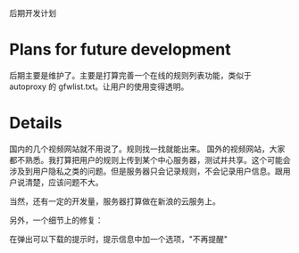 后期开发计划

# Plans for future development #

后期主要是维护了。主要是打算完善一个在线的规则列表功能，类似于 autoproxy 的 gfwlist.txt。让用户的使用变得透明。


# Details #

国内的几个视频网站就不用说了。规则找一找就能出来。
国外的视频网站，大家都不熟悉。我打算把用户的规则上传到某个中心服务器，测试并共享。这个可能会涉及到用户隐私之类的问题。但是服务器只会记录规则，不会记录用户信息。跟用户说清楚，应该问题不大。

当然，还有一定的开发量，服务器打算做在新浪的云服务上。

另外，一个细节上的修复：

在弹出可以下载的提示时，提示信息中加一个选项，"不再提醒"